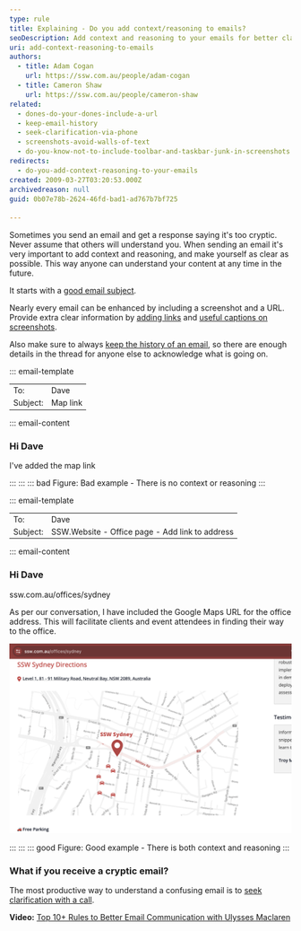 ```yaml
---
type: rule
title: Explaining - Do you add context/reasoning to emails?
seoDescription: Add context and reasoning to your emails for better clarity and understanding, and don't forget that including a screenshot or URL can make your message even more effective
uri: add-context-reasoning-to-emails
authors:
  - title: Adam Cogan
    url: https://ssw.com.au/people/adam-cogan
  - title: Cameron Shaw
    url: https://ssw.com.au/people/cameron-shaw
related:
  - dones-do-your-dones-include-a-url
  - keep-email-history
  - seek-clarification-via-phone
  - screenshots-avoid-walls-of-text
  - do-you-know-not-to-include-toolbar-and-taskbar-junk-in-screenshots
redirects:
  - do-you-add-context-reasoning-to-your-emails
created: 2009-03-27T03:20:53.000Z
archivedreason: null
guid: 0b07e78b-2624-46fd-bad1-ad767b7bf725

---
```


Sometimes you send an email and get a response saying it's too cryptic. Never assume that others will understand you. When sending an email it's very important to add context and reasoning, and make yourself as clear as possible. This way anyone can understand your content at any time in the future.

<!--endintro-->

It starts with a [good email subject](/good-email-subject).

Nearly every email can be enhanced by including a screenshot and a URL. Provide extra clear information by [adding links](/include-links-in-emails) and [useful captions on screenshots](/add-useful-and-concise-figure-captions).

Also make sure to always [keep the history of an email](/keep-email-history), so there are enough details in the thread for anyone else to acknowledge what is going on.

::: email-template

| | |
| -------- | --- |
| To: | Dave |
| Subject: | Map link |
::: email-content

### Hi Dave

I've added the map link

:::
:::
::: bad
Figure: Bad example - There is no context or reasoning
:::

::: email-template

| | |
| -------- | --- |
| To: | Dave |
| Subject: | SSW.Website - Office page - Add link to address |
::: email-content

### Hi Dave

ssw.com.au/offices/sydney

As per our conversation, I have included the Google Maps URL for the office address.
This will facilitate clients and event attendees in finding their way to the office.

![Figure: Link added to address](screenshot-example.png)

:::
:::
::: good
Figure: Good example - There is both context and reasoning
:::

### What if you receive a cryptic email?

The most productive way to understand a confusing email is to [seek clarification with a call](/seek-clarification-via-phone).

**Video:** [Top 10+ Rules to Better Email Communication with Ulysses Maclaren](https://www.youtube.com/watch?v=LAqRokqq4jI)
